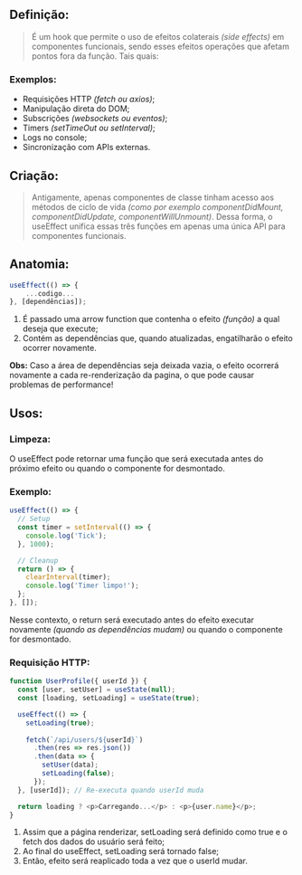## Definição:

> É um hook que permite o uso de efeitos colaterais *(side effects)* em componentes funcionais, sendo esses efeitos operações que afetam pontos fora da função. Tais quais:

### Exemplos:

- Requisições HTTP *(fetch ou axios)*;
- Manipulação direta do DOM;
- Subscrições *(websockets ou eventos)*;
- Timers *(setTimeOut ou setInterval)*;
- Logs no console;
- Sincronização com APIs externas.


## Criação:

> Antigamente, apenas componentes de classe tinham acesso aos métodos de ciclo de vida *(como por exemplo componentDidMount, componentDidUpdate, componentWillUnmount)*. Dessa forma, o useEffect unifica essas três funções em apenas uma única API para componentes funcionais.

## Anatomia:

```javascript
useEffect(() => {
	...codigo...
}, [dependências]);
```

1. É passado uma arrow function que contenha o efeito *(função)* a qual deseja que execute;
2. Contém as dependências que, quando atualizadas, engatilharão o efeito ocorrer novamente.

**Obs:** Caso a área de dependências seja deixada vazia, o efeito ocorrerá novamente a cada re-renderização da pagina, o que pode causar problemas de performance!

## Usos:

### Limpeza:

O useEffect pode retornar uma função que será executada antes do próximo efeito ou quando o componente for desmontado.

### Exemplo:

```javascript
useEffect(() => {
  // Setup
  const timer = setInterval(() => {
    console.log('Tick');
  }, 1000);

  // Cleanup
  return () => {
    clearInterval(timer);
    console.log('Timer limpo!');
  };
}, []);
```

Nesse contexto, o return será executado antes do efeito executar novamente *(quando as dependências mudam)* ou quando o componente for desmontado. 

### Requisição HTTP:

```javascript
function UserProfile({ userId }) {
  const [user, setUser] = useState(null);
  const [loading, setLoading] = useState(true);

  useEffect(() => {
    setLoading(true);
    
    fetch(`/api/users/${userId}`)
      .then(res => res.json())
      .then(data => {
        setUser(data);
        setLoading(false);
      });
  }, [userId]); // Re-executa quando userId muda

  return loading ? <p>Carregando...</p> : <p>{user.name}</p>;
}
```

1. Assim que a página renderizar, setLoading será definido como true e o fetch dos dados do usuário será feito;
2. Ao final do useEffect, setLoading será tornado false;
3. Então, efeito será reaplicado toda a vez que o userId mudar.

